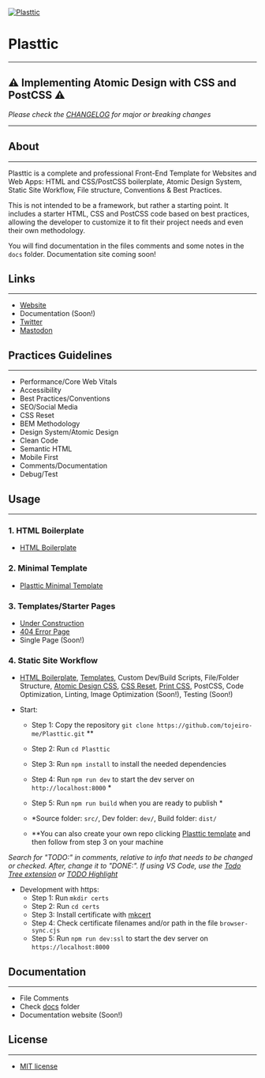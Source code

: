 [![Plasttic](https://plasttic.dev/assets/img/social/default-banner-1200_630.png)](https://plasttic.dev)

# Plasttic

---

## :warning: Implementing Atomic Design with CSS and PostCSS :warning:

_Please check the [CHANGELOG](/CHANGELOG.md) for major or breaking changes_

---

## About

---

Plasttic is a complete and professional Front-End Template for Websites and Web Apps: HTML and CSS/PostCSS boilerplate, Atomic Design System, Static Site Workflow, File structure, Conventions & Best Practices.

This is not intended to be a framework, but rather a starting point. It includes a starter HTML, CSS and PostCSS code based on best practices, allowing the developer to customize it to fit their project needs and even their own methodology.

You will find documentation in the files comments and some notes in the `docs` folder. Documentation site coming soon!

## Links

---

- [Website](https://plasttic.dev)
- Documentation (Soon!)
- [Twitter](https://twitter.com/Plasttic_Dev)
- [Mastodon](https://mastodon.social/@plasttic)

## Practices Guidelines

---

- Performance/Core Web Vitals
- Accessibility
- Best Practices/Conventions
- SEO/Social Media
- CSS Reset
- BEM Methodology
- Design System/Atomic Design
- Clean Code
- Semantic HTML
- Mobile First
- Comments/Documentation
- Debug/Test

## Usage

---

### 1. HTML Boilerplate

- [HTML Boilerplate](./src/boilerplate.html)

### 2. Minimal Template

- [Plasttic Minimal Template](https://github.com/tojeiro-me/Plasttic-template)

### 3. Templates/Starter Pages

- [Under Construction](https://boilerplate.plasttic.dev/temporary.html)
- [404 Error Page](https://boilerplate.plasttic.dev/404.html)
- Single Page (Soon!)

### 4. Static Site Workflow

- [HTML Boilerplate](./src/boilerplate.html), [Templates](https://boilerplate.plasttic.dev), Custom Dev/Build Scripts, File/Folder Structure, [Atomic Design CSS](docs/atomic-design.md), [CSS Reset](./src/assets/css/00_reset.css), [Print CSS](./src/assets/css/print.css), PostCSS, Code Optimization, Linting, Image Optimization (Soon!), Testing (Soon!)
- Start:

  - Step 1: Copy the repository `git clone https://github.com/tojeiro-me/Plasttic.git` \*\*
  - Step 2: Run `cd Plasttic`
  - Step 3: Run `npm install` to install the needed dependencies
  - Step 4: Run `npm run dev` to start the dev server on `http://localhost:8000` \*
  - Step 5: Run `npm run build` when you are ready to publish \*

  - \*Source folder: `src/`, Dev folder: `dev/`, Build folder: `dist/`
  - \*\*You can also create your own repo clicking [Plasttic template](https://github.com/tojeiro-me/Plasttic/generate) and then follow from step 3 on your machine

_Search for "TODO:" in comments, relative to info that needs to be changed or checked. After, change it to "DONE:". If using VS Code, use the [Todo Tree extension](https://marketplace.visualstudio.com/items?itemName=Gruntfuggly.todo-tree) or [TODO Highlight](https://marketplace.visualstudio.com/items?itemName=wayou.vscode-todo-highlight)_

- Development with https:
  - Step 1: Run `mkdir certs`
  - Step 2: Run `cd certs`
  - Step 3: Install certificate with [mkcert](https://mkcert.dev/)
  - Step 4: Check certificate filenames and/or path in the file `browser-sync.cjs`
  - Step 5: Run `npm run dev:ssl` to start the dev server on `https://localhost:8000`

## Documentation

---

- File Comments
- Check [docs](./docs) folder
- Documentation website (Soon!)

## License

---

- [MIT license](https://opensource.org/licenses/MIT)
